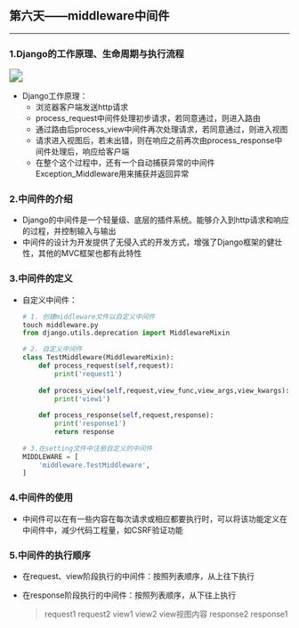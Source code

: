 ## 第六天——middleware中间件

---

### 1.Django的工作原理、生命周期与执行流程

<img src="/home/ubuntu/Desktop/DjangoView/微信图片_20200519154839.png" style="zoom:150%;" />

* Django工作原理：
  * 浏览器客户端发送http请求
  * process_request中间件处理初步请求，若同意通过，则进入路由
  * 通过路由后process_view中间件再次处理请求，若同意通过，则进入视图
  * 请求进入视图后，若未出错，则在响应之前再次由process_response中间件处理后，响应给客户端
  * 在整个这个过程中，还有一个自动捕获异常的中间件Exception_Middleware用来捕获并返回异常



### 2.中间件的介绍

* Django的中间件是一个轻量级、底层的插件系统。能够介入到http请求和响应的过程，并控制输入与输出
* 中间件的设计为开发提供了无侵入式的开发方式，增强了Django框架的健壮性，其他的MVC框架也都有此特性

### 3.中间件的定义

* 自定义中间件：

  ```python
  # 1. 创建middleware文件以自定义中间件
  touch middleware.py
  from django.utils.deprecation import MiddlewareMixin
  
  # 2. 自定义中间件
  class TestMiddleware(MiddlewareMixin):
      def process_request(self,request):
          print('request1')
      
      def process_view(self,request,view_func,view_args,view_kwargs):
          print('view1')
      
      def process_response(self,request,response):
          print('response1')
          return response
      
  # 3.在setting文件中注册自定义的中间件
  MIDDLEWARE = [
      'middleware.TestMiddleware',
  ]
  ```

  

### 4.中间件的使用

* 中间件可以在有一些内容在每次请求或相应都要执行时，可以将该功能定义在中间件中，减少代码工程量，如CSRF验证功能

### 5.中间件的执行顺序

* 在request、view阶段执行的中间件：按照列表顺序，从上往下执行

* 在response阶段执行的中间件：按照列表顺序，从下往上执行

  > request1
  > request2
  > view1
  > view2
  > view视图内容
  > response2
  > response1

